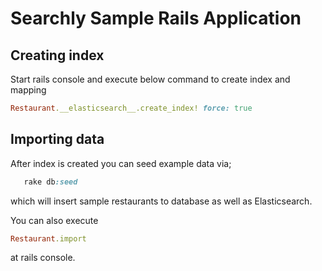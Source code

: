 # Searchly Sample Rails Application

## Creating index

Start rails console and execute below command to create index and mapping

```ruby
Restaurant.__elasticsearch__.create_index! force: true
```

## Importing data

After index is created you can seed example data via;

```ruby
   rake db:seed
```

which will insert sample restaurants to database as well as Elasticsearch. 

You can also execute 

```ruby
Restaurant.import
```

at rails console.